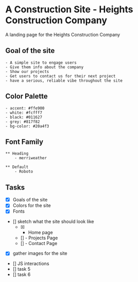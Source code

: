 # A Construction Site - Heights Construction Company

A landing page for the Heights Construction Company

## Goal of the site

    - A simple site to engage users
    - Give them info about the company
    - Show our projects
    - Get users to contact us for their next project
    - have a serious, reliable vibe throughout the site

## Color Palette

    - accent: #ffe900
    - white: #fcfff7
    - black: #011627
    - grey: #817f82
    - bg-color: #20a4f3


## Font Family

    ** Heading
        - merriweather

    ** Default
        - Roboto

## Tasks

- [x] Goals of the site
- [x] Colors for the site
- [x] Fonts
- [] sketch what the site should look like
  - [x] - Home page
  - [] - Projects Page
  - [] - Contact Page
- [x] gather images for the site
- [] JS interactions
- [] task 5
- [] task 6
